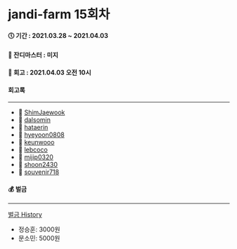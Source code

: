 # jandi-farm 15회차

#### 🕔 기간 : 2021.03.28 ~ 2021.04.03

#### 👑 잔디마스터 : 미지

#### 📌 회고 : 2021.04.03 오전 10시

#### 회고록
----


* 🌱 [ShimJaewook](https://github.com/jandifarm/jandi-farm-history/blob/master/jandi-farm-15%ED%9A%8C%EC%B0%A8/%ED%9A%8C%EA%B3%A0%EB%A1%9D/ShimJaewook.md)
* 🌱 [dalsomin](https://github.com/jandifarm/jandi-farm-history/blob/master/jandi-farm-15%ED%9A%8C%EC%B0%A8/%ED%9A%8C%EA%B3%A0%EB%A1%9D/dalsomin.md)
* 🌱 [hataerin](https://github.com/jandifarm/jandi-farm-history/blob/master/jandi-farm-15%ED%9A%8C%EC%B0%A8/%ED%9A%8C%EA%B3%A0%EB%A1%9D/hataerin.md)
* 🌱 [hyeyoon0808](https://github.com/jandifarm/jandi-farm-history/blob/master/jandi-farm-15%ED%9A%8C%EC%B0%A8/%ED%9A%8C%EA%B3%A0%EB%A1%9D/hyeyoon0808.md)
* 🌱 [keunwooo](https://github.com/jandifarm/jandi-farm-history/blob/master/jandi-farm-15%ED%9A%8C%EC%B0%A8/%ED%9A%8C%EA%B3%A0%EB%A1%9D/keunwooo.md)
* 🌱 [lebcoco](https://github.com/jandifarm/jandi-farm-history/blob/master/jandi-farm-15%ED%9A%8C%EC%B0%A8/%ED%9A%8C%EA%B3%A0%EB%A1%9D/lebcoco.md)
* 🌱 [mijip0320](https://github.com/jandifarm/jandi-farm-history/blob/master/jandi-farm-15%ED%9A%8C%EC%B0%A8/%ED%9A%8C%EA%B3%A0%EB%A1%9D/mijip0320.md)
* 🌱 [shoon2430](https://github.com/jandifarm/jandi-farm-history/blob/master/jandi-farm-15%ED%9A%8C%EC%B0%A8/%ED%9A%8C%EA%B3%A0%EB%A1%9D/shoon2430.md)
* 🌱 [souvenir718](https://github.com/jandifarm/jandi-farm-history/blob/master/jandi-farm-15%ED%9A%8C%EC%B0%A8/%ED%9A%8C%EA%B3%A0%EB%A1%9D/souvenir718.md)

#### 💰 벌금
----
[벌금 History](https://github.com/jandifarm/jandi-farm-history/blob/master/jandi-money.md)
- 정승훈: 3000원
- 문소민: 5000원
